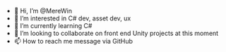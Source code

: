 - 👋 Hi, I’m @MereWin
- 👀 I’m interested in C# dev, asset dev, ux
- 🌱 I’m currently learning C#
- 💞️ I’m looking to collaborate on front end Unity projects at this moment
- 📫 How to reach me message via GitHub

<!---
MereWin/MereWin is a ✨ special ✨ repository because its `README.md` (this file) appears on your GitHub profile.
You can click the Preview link to take a look at your changes.
--->
